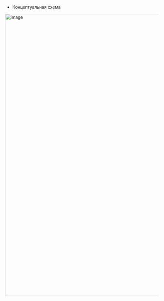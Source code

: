 * Концептуальная схема

<img width="921" alt="image" src="https://github.com/user-attachments/assets/3ae0f640-3aed-44cf-ba00-f6a6605da34d">
